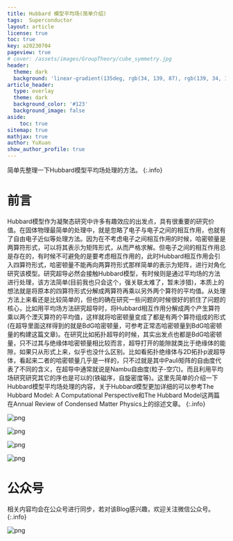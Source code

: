 ```yaml
---
title: Hubbard 模型平均场(简单介绍)
tags:  Superconductor
layout: article
license: true
toc: true
key: a20230704
pageview: true
# cover: /assets/images/GroupTheory/cube_symmetry.jpg
header:
  theme: dark
  background: 'linear-gradient(135deg, rgb(34, 139, 87), rgb(139, 34, 139))'
article_header:
  type: overlay
  theme: dark
  background_color: '#123'
  background_image: false
aside:
    toc: true
sitemap: true
mathjax: true
author: YuXuan
show_author_profile: true
---
```

简单先整理一下Hubbard模型平均场处理的方法。
{:.info}
<!--more-->

# 前言
Hubbard模型作为凝聚态研究中许多有趣效应的出发点，具有很重要的研究价值。在固体物理最简单的处理中，就是忽略了电子与电子之间的相互作用，也就有了自由电子近似等处理方法。因为在不考虑电子之间相互作用的时候，哈密顿量是两算符形式，可以将其表示为矩阵形式，从而严格求解。但电子之间的相互作用总是存在的，有时候不可避免的是要考虑相互作用的，此时Hubbard相互作用会引入四算符形式，哈密顿量不能再向两算符形式那样简单的表示为矩阵，进行对角化研究该模型。研究超导必然会接触Hubbard模型，有时候则是通过平均场的方法进行处理，该方法简单(目前我也只会这个，强关联太难了，暂未涉猎)，本质上的想法就是将原本的四算符形式分解成两算符再乘以另外两个算符的平均值。从处理方法上来看还是比较简单的，但也的确在研究一些问题的时候很好的抓住了问题的核心，比如用平均场方法研究超导时，将Hubbard相互作用分解成两个产生算符乘以两个湮灭算符的平均值，这样就将哈密顿量变成了都是有两个算符组成的形式(在超导里面这样得到的就是BdG哈密顿量，可参考正常态哈密顿量到BdG哈密顿量的构建这篇文章)。在研究比如拓扑超导的时候，其实出发点也都是BdG哈密顿量，只不过其与绝缘体哈密顿量相比较而言，超导打开的能隙就类比于绝缘体的能隙，如果只从形式上来，似乎也没什么区别。比如看拓扑绝缘体与2D拓扑p波超导体，看起来二者的哈密顿量几乎是一样的，只不过就是其中Pauli矩阵的自由度代表了不同的含义，在超导中通常就说是Nambu自由度(粒子-空穴)。而且利用平均场研究研究其它的序也是可以的(铁磁序，自旋密度等)。这里先简单的介绍一下Hubbard模型平均场处理的内容，关于Hubbard模型更加详细的可以参考The Hubbard Model: A Computational Perspective和The Hubbard Model这两篇在Annual Review of Condensed Matter Physics上的综述文章。
{:.info}


![png](/assets/images/20230704/model_page-0003.jpg)

![png](/assets/images/20230704/model_page-0004.jpg)

![png](/assets/images/20230704/model_page-0005.jpg)

![png](/assets/images/20230704/model_page-0006.jpg)



# 公众号
相关内容均会在公众号进行同步，若对该Blog感兴趣，欢迎关注微信公众号。
{:.info}

![png](/assets/images/qrcode.jpg)